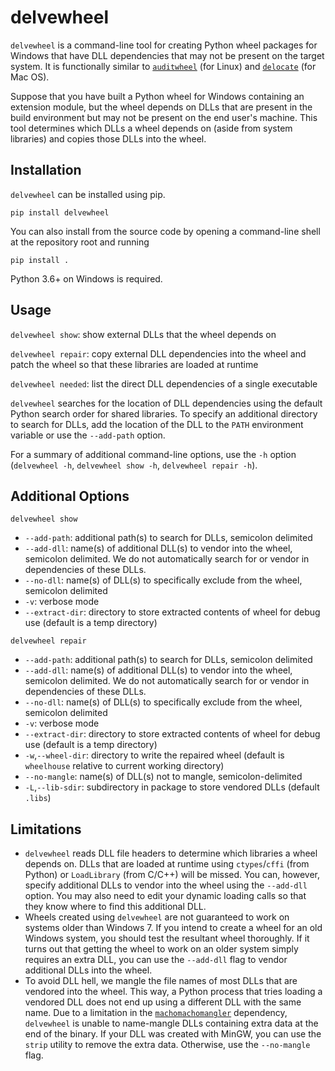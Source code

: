 # delvewheel

`delvewheel` is a command-line tool for creating Python wheel packages for Windows that have DLL dependencies that may not be present on the target system. It is functionally similar to [`auditwheel`](https://github.com/pypa/auditwheel) (for Linux) and [`delocate`](https://github.com/matthew-brett/delocate) (for Mac OS).

Suppose that you have built a Python wheel for Windows containing an extension module, but the wheel depends on DLLs that are present in the build environment but may not be present on the end user's machine. This tool determines which DLLs a wheel depends on (aside from system libraries) and copies those DLLs into the wheel.

## Installation

`delvewheel` can be installed using pip.
```Shell
pip install delvewheel
```
You can also install from the source code by opening a command-line shell at the repository root and running
```Shell
pip install .
```
Python 3.6+ on Windows is required.

## Usage

`delvewheel show`: show external DLLs that the wheel depends on

`delvewheel repair`: copy external DLL dependencies into the wheel and patch the wheel so that these libraries are loaded at runtime

`delvewheel needed`: list the direct DLL dependencies of a single executable

`delvewheel` searches for the location of DLL dependencies using the default Python search order for shared libraries. To specify an additional directory to search for DLLs, add the location of the DLL to the `PATH` environment variable or use the `--add-path` option.

For a summary of additional command-line options, use the `-h` option (`delvewheel -h`, `delvewheel show -h`, `delvewheel repair -h`).

## Additional Options
`delvewheel show`
- `--add-path`: additional path(s) to search for DLLs, semicolon delimited
- `--add-dll`: name(s) of additional DLL(s) to vendor into the wheel, semicolon delimited. We do not automatically search for or vendor in dependencies of these DLLs.
- `--no-dll`: name(s) of DLL(s) to specifically exclude from the wheel, semicolon delimited
- `-v`: verbose mode
- `--extract-dir`: directory to store extracted contents of wheel for debug use (default is a temp directory)

`delvewheel repair`<br />
- `--add-path`: additional path(s) to search for DLLs, semicolon delimited
- `--add-dll`: name(s) of additional DLL(s) to vendor into the wheel, semicolon delimited. We do not automatically search for or vendor in dependencies of these DLLs.
- `--no-dll`: name(s) of DLL(s) to specifically exclude from the wheel, semicolon delimited
- `-v`: verbose mode
- `--extract-dir`: directory to store extracted contents of wheel for debug use (default is a temp directory)
- `-w`,`--wheel-dir`: directory to write the repaired wheel (default is `wheelhouse` relative to current working directory)
- `--no-mangle`: name(s) of DLL(s) not to mangle, semicolon-delimited
- `-L`,`--lib-sdir`: subdirectory in package to store vendored DLLs (default `.libs`)

## Limitations

- `delvewheel` reads DLL file headers to determine which libraries a wheel depends on. DLLs that are loaded at runtime using `ctypes`/`cffi` (from Python) or `LoadLibrary` (from C/C++) will be missed. You can, however, specify additional DLLs to vendor into the wheel using the `--add-dll` option. You may also need to edit your dynamic loading calls so that they know where to find this additional DLL.
- Wheels created using `delvewheel` are not guaranteed to work on systems older than Windows 7. If you intend to create a wheel for an old Windows system, you should test the resultant wheel thoroughly. If it turns out that getting the wheel to work on an older system simply requires an extra DLL, you can use the `--add-dll` flag to vendor additional DLLs into the wheel.
- To avoid DLL hell, we mangle the file names of most DLLs that are vendored into the wheel. This way, a Python process that tries loading a vendored DLL does not end up using a different DLL with the same name. Due to a limitation in the [`machomachomangler`](https://github.com/njsmith/machomachomangler) dependency, `delvewheel` is unable to name-mangle DLLs containing extra data at the end of the binary. If your DLL was created with MinGW, you can use the `strip` utility to remove the extra data. Otherwise, use the `--no-mangle` flag.
